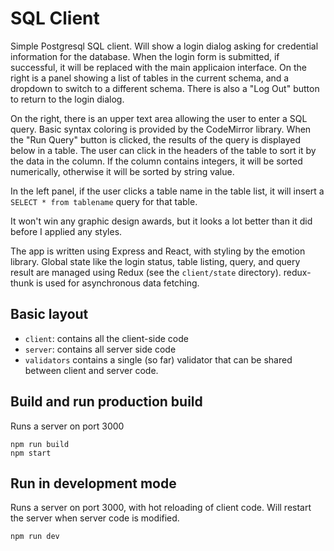 # SQL Client

Simple Postgresql SQL client. Will show a login dialog asking for credential
information for the database. When the login form is submitted, if successful,
it will be replaced with the main applicaion interface. On the right is a panel
showing a list of tables in the current schema, and a dropdown to switch to a
different schema. There is also a "Log Out" button to return to the login
dialog.

On the right, there is an upper text area allowing the user to enter a SQL
query.  Basic syntax coloring is provided by the CodeMirror library. When the
"Run Query" button is clicked, the results of the query is displayed below in
a table. The user can click in the headers of the table to sort it by the data
in the column. If the column contains integers, it will be sorted numerically,
otherwise it will be sorted by string value.

In the left panel, if the user clicks a table name in the table list, it will
insert a `SELECT * from tablename` query for that table.

It won't win any graphic design awards, but it looks a lot better than it did
before I applied any styles.

The app is written using Express and React, with styling by the emotion library.
Global state like the login status, table listing, query, and query result are
managed using Redux (see the `client/state` directory). redux-thunk is used for
asynchronous data fetching.

## Basic layout

* `client`: contains all the client-side code
* `server`: contains all server side code
* `validators` contains a single (so far) validator that can be shared between
  client and server code.

## Build and run production build

Runs a server on port 3000

```
npm run build
npm start
```

## Run in development mode

Runs a server on port 3000, with hot reloading of client code. Will restart
the server when server code is modified.

```
npm run dev
```


